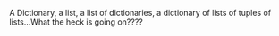 A Dictionary, a list, a list of dictionaries, a dictionary of lists of tuples of lists...What the heck is going on????


